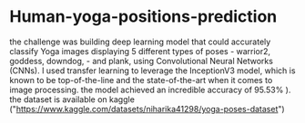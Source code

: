 # Human-yoga-positions-prediction
the challenge was building deep learning model that could accurately classify Yoga  images displaying 5 different types of poses - warrior2, goddess, downdog, - and plank, using Convolutional Neural Networks (CNNs). 
I used transfer learning to leverage the InceptionV3 model, which is known to be top-of-the-line and the state-of-the-art when it comes to image processing. the model achieved an incredible accuracy of 95.53% ). 
the dataset is available on kaggle ("https://www.kaggle.com/datasets/niharika41298/yoga-poses-dataset")
